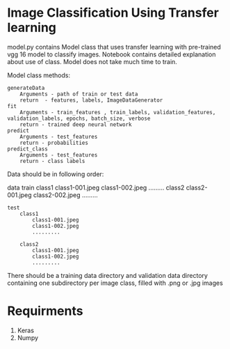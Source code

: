 # Image Classification Using Transfer learning

model.py contains Model class that uses transfer learning with pre-trained vgg 16 model to classify images. Notebook contains detailed explanation about use of class. Model does not take much time to train.

Model class methods:


	generateData
		Arguments - path of train or test data
		return  - features, labels, ImageDataGenerator
	fit
		Arguments - train_features , train_labels, validation_features, validation_labels, epochs, batch_size, verbose
		return - trained deep neural network
	predict
		Arguments - test_features
		return - probabilities
	predict_class
		Arguments - test_features
		return - class labels


Data should be in following order:

data
	train
		class1
			class1-001.jpeg
			class1-002.jpeg
			.........
		class2
			class2-001.jpeg
			class2-002.jpeg
			.........

	test
		class1
			class1-001.jpeg
			class1-002.jpeg
			.........

		class2
			class1-001.jpeg
			class1-002.jpeg
			.........


There should be a training data directory and validation data directory containing one subdirectory per image class, filled with .png or .jpg images

# Requirments
1. Keras
2. Numpy
